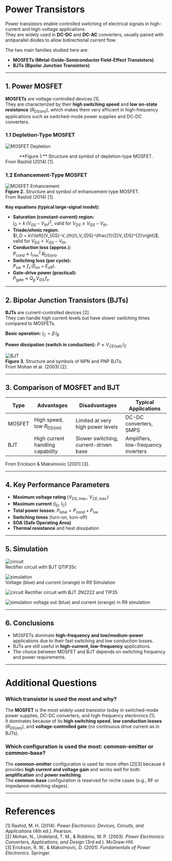 # Power Transistors

Power transistors enable controlled switching of electrical signals in high-current and high-voltage applications.  
They are widely used in **DC-DC** and **DC-AC** converters, usually paired with antiparallel diodes to allow bidirectional current flow.

The two main families studied here are:
- **MOSFETs (Metal-Oxide-Semiconductor Field-Effect Transistors)**
- **BJTs (Bipolar Junction Transistors)**

---

## 1. Power MOSFET

**MOSFETs** are voltage-controlled devices [1].  
They are characterized by their **high switching speed** and **low on-state resistance** ($R_{\mathrm{DS(on)}}$), which makes them very efficient in high-frequency applications such as switched-mode power supplies and DC-DC converters.

### 1.1 Depletion-Type MOSFET
![MOSFET Depletion](Images/1.jpeg)  
<center>**Figure 1.** Structure and symbol of depletion-type MOSFET.</center>  
From Rashid (2014) [1].

### 1.2 Enhancement-Type MOSFET
![MOSFET Enhancement](Images/2.jpeg)  
**Figure 2.** Structure and symbol of enhancement-type MOSFET.  
From Rashid (2014) [1].

**Key equations (typical large-signal model):**
- **Saturation (constant-current) region:**  
  $I_D = k\,(V_{GS}-V_{th})^{2}$, valid for $V_{DS} \ge V_{GS}-V_{th}$.
- **Triode/ohmic region:**  
  $I_D = k\!\left[(V_{GS}-V_{th})\,V_{DS}-\tfrac{1}{2}V_{DS}^{2}\right]$, valid for $V_{DS} < V_{GS}-V_{th}$.
- **Conduction loss (approx.):**  
  $P_{\text{cond}} \approx I_{\text{rms}}^{2}\,R_{\mathrm{DS(on)}}$.
- **Switching loss (per cycle):**  
  $P_{\text{sw}} \approx f_{s}\,(E_{\text{on}}+E_{\text{off}})$.
- **Gate-drive power (practical):**  
  $P_{\text{gate}} \approx Q_{g}\,V_{GS}\,f_{s}$.

---

## 2. Bipolar Junction Transistors (BJTs)

**BJTs** are current-controlled devices [2].  
They can handle high current levels but have slower switching times compared to MOSFETs.

**Basic operation:** $I_C = \beta\, I_B$  

**Power dissipation (switch in conduction):** $P \approx V_{CE(\text{sat})}\,I_C$

![BJT](Images/3.jpeg)  
**Figure 3.** Structure and symbols of NPN and PNP BJTs.  
From Mohan et al. (2003) [2].

---

## 3. Comparison of MOSFET and BJT

| Type   | Advantages                             | Disadvantages                          | Typical Applications |
|--------|----------------------------------------|----------------------------------------|---------------------|
| MOSFET | High speed, low $R_{\mathrm{DS(on)}}$  | Limited at very high power levels      | DC-DC converters, SMPS |
| BJT    | High current handling capability       | Slower switching, current-driven base  | Amplifiers, low-frequency inverters |

From Erickson & Maksimovic (2001) [3].

---

## 4. Key Performance Parameters

- **Maximum voltage rating** ($V_{DS,\max}$, $V_{CE,\max}$)  
- **Maximum current** ($I_D$, $I_C$)  
- **Total power losses:** $P_{\text{total}} = P_{\text{cond}} + P_{\text{sw}}$  
- **Switching times** (turn-on, turn-off)  
- **SOA (Safe Operating Area)**  
- **Thermal resistance** and heat dissipation  

---

## 5. Simulation
![circuit](Images/5.jpg)  
Rectifier circuit with BJT QTIP35c

![simulation](Images/6.jpg)  
Voltage (blue) and current (orange) in R9 Simulation

![circuit](Images/7.jpg)
Rectifier circuit with BJT 2N2222 and TIP35  

![simulation](Images/8.jpg) 
voltage out (blue) and current (orange) in R9 simulation

---

## 6. Conclusions

- MOSFETs dominate **high-frequency and low/medium-power** applications due to their fast switching and low conduction losses.  
- BJTs are still useful in **high-current, low-frequency** applications.  
- The choice between MOSFET and BJT depends on switching frequency and power requirements.  

---

# Additional Questions

### Which transistor is used the most and why?
The **MOSFET** is the most widely used transistor today in switched-mode power supplies, DC-DC converters, and high-frequency electronics [1].  
It dominates because of its **high switching speed**, **low conduction losses** ($R_{\mathrm{DS(on)}}$), and **voltage-controlled gate** (no continuous drive current as in BJTs).  

### Which configuration is used the most: common-emitter or common-base?
The **common-emitter** configuration is used far more often [2][3] because it provides **high current and voltage gain** and works well for both **amplification** and **power switching**.  
The **common-base** configuration is reserved for niche cases (e.g., RF or impedance-matching stages).

---

# References

[1] Rashid, M. H. (2014). *Power Electronics: Devices, Circuits, and Applications* (4th ed.). Pearson.  
[2] Mohan, N., Undeland, T. M., & Robbins, W. P. (2003). *Power Electronics: Converters, Applications, and Design* (3rd ed.). McGraw-Hill.  
[3] Erickson, R. W., & Maksimovic, D. (2001). *Fundamentals of Power Electronics*. Springer.
